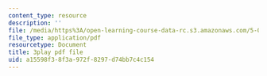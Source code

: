 ```yaml
---
content_type: resource
description: ''
file: /media/https%3A/open-learning-course-data-rc.s3.amazonaws.com/5-08j-biological-chemistry-ii-spring-2016/a15598f38f3a972f8297d74bb7c4c154_HOXw6_ztAqQ.pdf
file_type: application/pdf
resourcetype: Document
title: 3play pdf file
uid: a15598f3-8f3a-972f-8297-d74bb7c4c154
---
```

